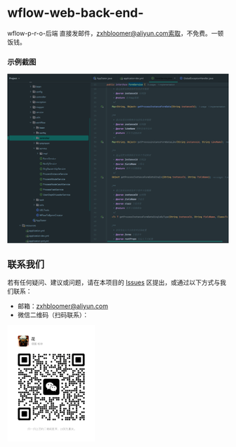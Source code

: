 # wflow-web-back-end-
wflow-p-r-o-后端
直接发邮件，zxhbloomer@aliyun.com索取，不免费。一顿饭钱。

### 示例截图

![代码截图](./docs/images/system.png)


## 联系我们
若有任何疑问、建议或问题，请在本项目的 [Issues](https://github.com/zxhbloomer/wflow-web-back-end/issues) 区提出，或通过以下方式与我们联系：
- 邮箱：zxhbloomer@aliyun.com
- 微信二维码（扫码联系）：
<img src="./docs/images/my_wechat_qr_code.jpg" alt="微信二维码" width="200" />
